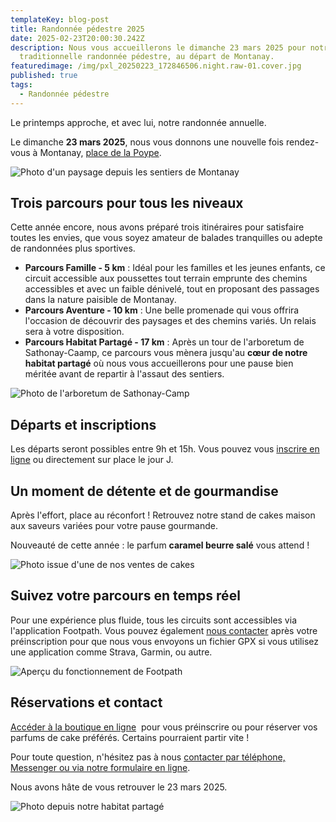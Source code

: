 ```yaml
---
templateKey: blog-post
title: Randonnée pédestre 2025
date: 2025-02-23T20:00:30.242Z
description: Nous vous accueillerons le dimanche 23 mars 2025 pour notre
  traditionnelle randonnée pédestre, au départ de Montanay.
featuredimage: /img/pxl_20250223_172846506.night.raw-01.cover.jpg
published: true
tags:
  - Randonnée pédestre
---
```

Le printemps approche, et avec lui, notre randonnée annuelle.

Le dimanche **23 mars 2025**, nous vous donnons une nouvelle fois rendez-vous à Montanay, [place de la Poype](https://www.google.com/maps/search/?api=1&query=Montanay%20Place%20de%20la%20Poype).

![Photo d'un paysage depuis les sentiers de Montanay](/img/pxl_20250223_172846506.night.raw-01.cover.jpg "Photo d'un paysage depuis les sentiers de Montanay")

## **Trois parcours pour tous les niveaux**

Cette année encore, nous avons préparé trois itinéraires pour satisfaire toutes les envies, que vous soyez amateur de balades tranquilles ou adepte de randonnées plus sportives.

* **Parcours Famille - 5 km** : Idéal pour les familles et les jeunes enfants, ce circuit accessible aux poussettes tout terrain emprunte des chemins accessibles et avec un faible dénivelé, tout en proposant des passages dans la nature paisible de Montanay.
* **Parcours Aventure - 10 km** : Une belle promenade qui vous offrira l'occasion de découvrir des paysages et des chemins variés. Un relais sera à votre disposition.
* **Parcours Habitat Partagé - 17 km** : Après un tour de l'arboretum de Sathonay-Caamp, ce parcours vous mènera jusqu'au **cœur de notre habitat partagé** où nous vous accueillerons pour une pause bien méritée avant de repartir à l'assaut des sentiers.

![Photo de l'arboretum de Sathonay-Camp](/img/pxl_20250223_150320921.mp.jpg "Photo de l'arboretum de Sathonay-Camp")

## **Départs et inscriptions**

Les départs seront possibles entre 9h et 15h. Vous pouvez vous [inscrire en ligne](https://amelielavie.com/reservation) ou directement sur place le jour J.

## **Un moment de détente et de gourmandise**

Après l'effort, place au réconfort ! Retrouvez notre stand de cakes maison aux saveurs variées pour votre pause gourmande.

Nouveauté de cette année : le parfum **caramel beurre salé** vous attend !

![Photo issue d'une de nos ventes de cakes](/img/cakes.jpg "Photo issue d'une de nos ventes de cakes")

## **Suivez votre parcours en temps réel**

Pour une expérience plus fluide, tous les circuits sont accessibles via l'application Footpath. Vous pouvez également [nous contacter](https://amelielavie.com/contact) après votre préinscription pour que nous vous envoyons un fichier GPX si vous utilisez une application comme Strava, Garmin, ou autre.

![Aperçu du fonctionnement de Footpath](/img/footpath.jpg "Aperçu du fonctionnement de Footpath")

## **Réservations et contact**

[Accéder à la boutique en ligne](https://amelielavie.com/reservation)  pour vous préinscrire ou pour réserver vos parfums de cake préférés. Certains pourraient partir vite !

Pour toute question, n'hésitez pas à nous [contacter par téléphone, Messenger ou via notre formulaire en ligne](https://amelielavie.com/contact).

Nous avons hâte de vous retrouver le 23 mars 2025.

![Photo depuis notre habitat partagé](/img/1000000363-1-1-.jpg "Photo depuis notre habitat partagé")
